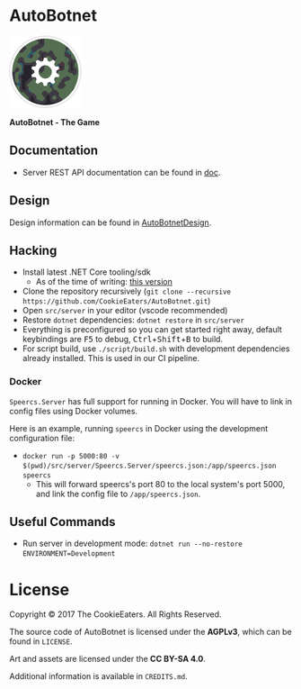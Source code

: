 
# AutoBotnet

<img src="media/logo.png" width="128" height="128" />

**AutoBotnet - The Game**

## Documentation

- Server REST API documentation can be found in [doc](doc/).

## Design

Design information can be found in [AutoBotnetDesign](https://github.com/CookieEaters/AutoBotnetDesign).

## Hacking

- Install latest .NET Core tooling/sdk
  - As of the time of writing: [this version](https://github.com/dotnet/core/blob/master/release-notes/download-archives/2.0.5-download.md)
- Clone the repository recursively (`git clone --recursive https://github.com/CookieEaters/AutoBotnet.git`)
- Open `src/server` in your editor (vscode recommended)
- Restore `dotnet` dependencies: `dotnet restore` in `src/server`
- Everything is preconfigured so you can get started right away, default keybindings are <kbd>F5</kbd> to debug, <kbd>Ctrl</kbd>+<kbd>Shift</kbd>+<kbd>B</kbd> to build.
- For script build, use `./script/build.sh` with development dependencies
already installed. This is used in our CI pipeline.

### Docker

`Speercs.Server` has full support for running in Docker. You will have to link in config files using Docker volumes.

Here is an example, running `speercs` in Docker using the development configuration file:

- `docker run -p 5000:80 -v $(pwd)/src/server/Speercs.Server/speercs.json:/app/speercs.json speercs`
    - This will forward speercs's port 80 to the local system's port 5000, and link the config file to `/app/speercs.json`.

## Useful Commands
- Run server in development mode: `dotnet run --no-restore ENVIRONMENT=Development`

# License

Copyright © 2017 The CookieEaters. All Rights Reserved.

The source code of AutoBotnet is licensed under the **AGPLv3**, which can
be found in `LICENSE`.

Art and assets are licensed under the **CC BY-SA 4.0**.

Additional information is available in `CREDITS.md`.

